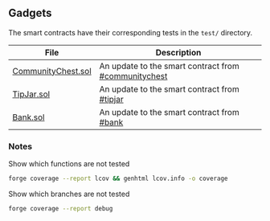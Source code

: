 ## Gadgets
The smart contracts have their corresponding tests in the `test/` directory.

| File                                         | Description                                                             |
|----------------------------------------------|-------------------------------------------------------------------------|
| [CommunityChest.sol](src/CommunityChest.sol) | An update to the smart contract from [#communitychest](#communitychest) |
| [TipJar.sol](src/TipJar.sol)                 | An update to the smart contract from [#tipjar](#tipjar)                 |
| [Bank.sol](src/Bank.sol)                     | An update to the smart contract from [#bank](#bank)                     |

[communitychest]: https://programtheblockchain.com/posts/2017/12/15/writing-a-contract-that-handles-ether/
[tipjar]: https://programtheblockchain.com/posts/2017/12/26/checking-the-sender-in-a-smart-contract/
[bank]: https://programtheblockchain.com/posts/2018/01/05/writing-a-banking-contract/
[savings]: https://programtheblockchain.com/posts/2018/01/12/writing-a-contract-that-handles-time/
[crowdfunding]: https://programtheblockchain.com/posts/2018/01/19/writing-a-crowdfunding-contract-a-la-kickstarter/
[multicounter]: https://programtheblockchain.com/posts/2018/01/24/logging-and-watching-solidity-events/
[minimaltoken]: https://programtheblockchain.com/posts/2018/01/26/what-is-an-ethereum-token/
[simpleerc20token]: https://programtheblockchain.com/posts/2018/01/30/writing-an-erc20-token-contract/

### Notes
Show which functions are not tested
```sh
forge coverage --report lcov && genhtml lcov.info -o coverage
```

Show which branches are not tested
```sh
forge coverage --report debug
```
